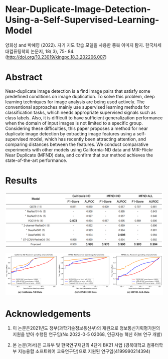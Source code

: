 # Near-Duplicate-Image-Detection-Using-a-Self-Supervised-Learning-Model

양희성 and 박혜영 (2022). 자기 지도 학습 모델을 사용한 중복 이미지 탐지. 한국차세대컴퓨팅학회 논문지, 18( 3), 75- 84. (http://doi.org/10.23019/kingpc.18.3.202206.007)


# Abstract

Near-duplicate image detection is a find image pairs that satisfy some predefined conditions on image duplication. To solve this problem, deep learning techniques for image analysis are being used actively. The conventional approaches mainly use supervised learning methods for classification tasks, which needs appropriate supervised signals such as class labels. Also, it is difficult to have sufficient generalization performance when the domain of input images is not limited to a specific group. Considering these difficulties, this paper proposes a method for near duplicate image detection by extracting image features using a self-supervised model, which has recently been attracting attention, and comparing distances between the features. We conduct comparative experiments with other models using California-ND data and MIR-Flickr Near Duplicate (MFND) data, and confirm that our method achieves the state-of-the-art performance.

# Results

![pic/table01.png](pic/table01.png)

![pic/fig05.png](pic/fig05.png)

# Acknowledgements

1. 이 논문은2021년도 정부(과학기술정보통신부)의 재원으로 정보통신기획평가원의지원을 받아 수행된 연구임(No.2022-0-5 02068, 인공지능 혁신 허브 연구 개발)

2. 본 논문(저서)은 교육부 및 한국연구재단의 4단계 BK21 사업 (경북대학교 컴퓨터학부 지능융합 소프트웨어 교육연구단)으로 지원된 연구임(4199990214394)